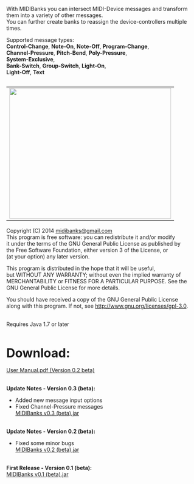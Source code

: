 With MIDIBanks you can intersect MIDI-Device messages and transform them into a variety of other messages.<br>
You can further create banks to reassign the device-controllers multiple times.<br>


Supported message types:<br>
<b>Control-Change</b>, <b>Note-On</b>, <b>Note-Off</b>,  <b>Program-Change</b>, <br><b>Channel-Pressure</b>, <b>Pitch-Bend</b>, <b>Poly-Pressure</b>,<br>
<b>System-Exclusive</b>, <br><b>Bank-Switch</b>, <b>Group-Switch</b>, <b>Light-On</b>,<br>
<b>Light-Off</b>, <b>Text</b>

<table align='left'>
<tr>
<td align='left'>
<a href='http://www.youtube.com/watch?feature=player_embedded&v=_7uoxQaUyBI' target='_blank'><img src='http://img.youtube.com/vi/_7uoxQaUyBI/0.jpg' width='425' height=344 /></a><br>
</td>
</tr>
</table>

<br><br><br><br><br><br><br><br><br><br><br><br><br><br><br>
<br><br><br><br><br><br>
<hr />

Copyright (C) 2014 <a href='mailto:midibanks@gmail.com'>midibanks@gmail.com</a><br>
This program is free software: you can redistribute it and/or modify<br>
it under the terms of the GNU General Public License as published by<br>
the Free Software Foundation, either version 3 of the License, or<br>
(at your option) any later version.<br>

This program is distributed in the hope that it will be useful,<br>
but WITHOUT ANY WARRANTY; without even the implied warranty of<br>
MERCHANTABILITY or FITNESS FOR A PARTICULAR PURPOSE. See the<br>
GNU General Public License for more details.<br>

You should have received a copy of the GNU General Public License<br>
along with this program. If not, see <a href='http://www.gnu.org/licenses/gpl-3.0'>http://www.gnu.org/licenses/gpl-3.0</a>.<br><br>

Requires Java 1.7 or later<br><br><br>

<font size='6'><b>Download:</b></font><br><br>
<a href='http://goo.gl/pVwr9P'>User Manual.pdf (Version 0.2 beta)</a><br><br>

<b>Update Notes - Version 0.3 (beta):</b><br>
- Added new message input options<br>
- Fixed Channel-Pressure messages<br>
<a href='http://goo.gl/WPdVJF'>MIDIBanks v0.3 (beta).jar</a> <br><br>

<b>Update Notes - Version 0.2 (beta):</b><br>
- Fixed some minor bugs<br>
<a href='http://goo.gl/PVpLss'>MIDIBanks v0.2 (beta).jar</a> <br><br>

<b>First Release - Version 0.1 (beta):</b><br>
<a href='http://goo.gl/7QdRjL'>MIDIBanks v0.1 (beta).jar</a>